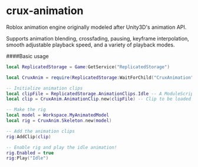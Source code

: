 crux-animation
==============

Roblox animation engine originally modeled after Unity3D's animation API.

Supports animation blending, crossfading, pausing, keyframe interpolation, smooth adjustable playback speed, and a variety of playback modes.

####Basic usage

```lua
local ReplicatedStorage = Game:GetService("ReplicatedStorage")

local CruxAnim = require(ReplicatedStorage:WaitForChild("CruxAnimation")) -- Require the module (animation.lua)

-- Initialize animation clips
local clipFile = ReplicatedStorage.AnimationClips.Idle -- A ModuleScript containing the formatted animation file
local clip = CruxAnim.AnimationClip.new(clipFile) -- Clip to be loaded into the rig

-- Make the rig
local model = Workspace.MyAnimatedModel
local rig = CruxAnim.Skeleton.new(model)

-- Add the animation clips
rig:AddClip(clip)

-- Enable rig and play the idle animation!
rig.Enabled = true
rig:Play("Idle")
```
